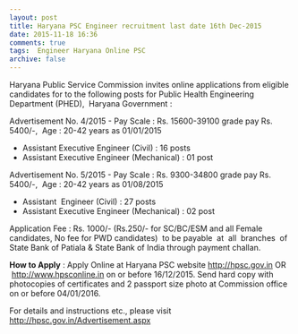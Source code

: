```yaml
---
layout: post
title: Haryana PSC Engineer recruitment last date 16th Dec-2015   
date: 2015-11-18 16:36
comments: true
tags:  Engineer Haryana Online PSC 
archive: false
---
```

Haryana Public Service Commission invites online applications from eligible candidates for to the following posts for Public Health Engineering Department (PHED),  Haryana Government :

Advertisement No. 4/2015 - Pay Scale : Rs. 15600-39100 grade pay Rs. 5400/-,  Age : 20-42 years as 01/01/2015

- Assistant Executive Engineer (Civil) : 16 posts    
- Assistant Executive Engineer (Mechanical) : 01 post

Advertisement No. 5/2015 - Pay Scale : Rs. 9300-34800 grade pay Rs. 5400/-,  Age : 20-42 years as 01/08/2015

- Assistant  Engineer (Civil) : 27 posts    
- Assistant Executive Engineer (Mechanical) : 02 post 


Application Fee : Rs. 1000/- (Rs.250/- for SC/BC/ESM and all Female candidates, No fee for PWD candidates)  to be payable  at  all  branches  of  State Bank of Patiala & State Bank of India through payment challan.  

**How to Apply** : Apply Online at Haryana PSC website <http://hpsc.gov.in> OR  <http://www.hpsconline.in> on or before 16/12/2015. Send hard copy with photocopies of certificates and 2 passport size photo at Commission office on or before 04/01/2016.

For details and instructions etc., please visit <http://hpsc.gov.in/Advertisement.aspx>    



